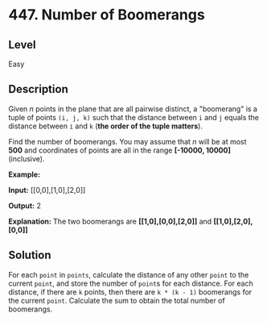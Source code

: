 # 447. Number of Boomerangs
## Level
Easy

## Description
Given *n* points in the plane that are all pairwise distinct, a "boomerang" is a tuple of points `(i, j, k)` such that the distance between `i` and `j` equals the distance between `i` and `k` (**the order of the tuple matters**).

Find the number of boomerangs. You may assume that *n* will be at most **500** and coordinates of points are all in the range **[-10000, 10000]** (inclusive).

**Example:**

**Input:**
[[0,0],[1,0],[2,0]]

**Output:**
2

**Explanation:**
The two boomerangs are **[[1,0],[0,0],[2,0]]** and **[[1,0],[2,0],[0,0]]**

## Solution
For each `point` in `points`, calculate the distance of any other `point` to the current `point`, and store the number of `point`s for each distance. For each distance, if there are `k` points, then there are `k * (k - 1)` boomerangs for the current `point`. Calculate the sum to obtain the total number of boomerangs.
